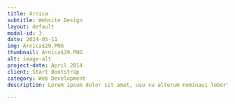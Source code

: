 ```yaml
---
title: Arnica
subtitle: Website Design
layout: default
modal-id: 3
date: 2024-05-11
img: Arnica$29.PNG
thumbnail: Arnica$29.PNG
alt: image-alt
project-date: April 2014
client: Start Bootstrap
category: Web Development
description: Lorem ipsum dolor sit amet, usu cu alterum nominavi lobortis. At duo novum diceret. Tantas apeirian vix et, usu sanctus postulant inciderint ut, populo diceret necessitatibus in vim. Cu eum dicam feugiat noluisse.

---
```

